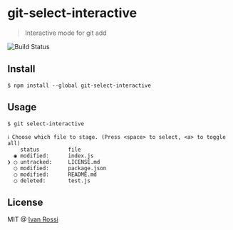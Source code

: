 # git-select-interactive

> Interactive mode for git add

![Build Status](https://github.com/ivanross/git-select-interactive/workflows/Test/badge.svg)

## Install

```
$ npm install --global git-select-interactive
```

## Usage

```
$ git select-interactive

ℹ Choose which file to stage. (Press <space> to select, <a> to toggle all)
    status         file
  ◉ modified:      index.js
❯ ◯ untracked:     LICENSE.md
  ◯ modified:      package.json
  ◯ modified:      README.md
  ◯ deleted:       test.js
```

## License

MIT @ [Ivan Rossi](https://github.com/ivanross)
